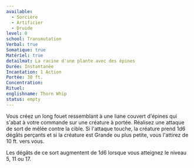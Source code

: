 ```yaml
---
available:
  - Sorcière
  - Artificier
  - Druide
level: 0
school: Transmutation
Verbal: true
Somatique: true
Matériel: true
detailmat: La racine d'une plante avec des épines
Durée: Instantanée
Incantation: 1 Action
Portée: 30 ft.
Concentration:
Rituel:
englishname: Thorn Whip
status: empty
---
```

Vous créez un long fouet ressemblant à une liane couvert d'épines qui s'abat à votre commande sur une créature à portée. Réalisez une attaque de sort de mêlée contre la cible. Si l'attaque touche, la créature prend 1d6 dégâts perçants et si la créature est Grande ou plus petite, vous l'attirez de 10 ft. vers vous.

Les dégâts de ce sort augmentent de 1d6 lorsque vous atteignez le niveau 5, 11 ou 17.
